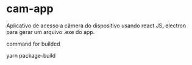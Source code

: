 # cam-app

Aplicativo de acesso a câmera do dispositivo usando react JS, electron para gerar um arquivo .exe do app.

command for buildcd

yarn package-build

